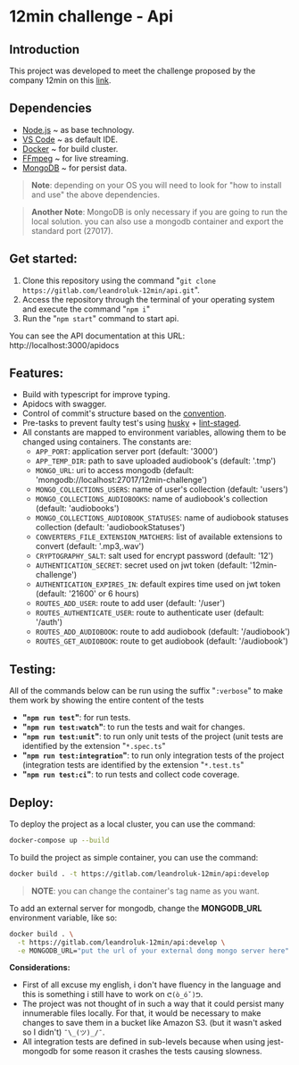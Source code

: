 # 12min challenge - Api

## Introduction

This project was developed to meet the challenge proposed by the company 12min on this [link](https://gist.github.com/chaosdude/6d0e92d11a391be7c7220011b726bceb).

## Dependencies

- [Node.js](https://nodejs.org/en/) ~ as base technology.
- [VS Code](https://code.visualstudio.com/download) ~ as default IDE.
- [Docker](https://docs.docker.com/get-docker/) ~ for build cluster.
- [FFmpeg](https://ffmpeg.org/download.html) ~ for live streaming.
- [MongoDB](https://www.mongodb.com/try/download/community) ~ for persist data.

> **Note**: depending on your OS you will need to look for "how to install and use" the above dependencies.

> **Another Note**: MongoDB is only necessary if you are going to run the local solution. you can also use a mongodb container and export the standard port (27017).

## Get started:

1. Clone this repository using the command "`git clone https://gitlab.com/leandroluk-12min/api.git`".
2. Access the repository through the terminal of your operating system and execute the command "`npm i`"
3. Run the "`npm start`" command to start api.

You can see the API documentation at this URL: http://localhost:3000/apidocs

## Features:

- Build with typescript for improve typing.
- Apidocs with swagger.
- Control of commit's structure based on the [convention](https://www.conventionalcommits.org/en/v1.0.0/).
- Pre-tasks to prevent faulty test's using [husky](https://typicode.github.io/husky/#/) + [lint-staged](https://github.com/okonet/lint-staged).
- All constants are mapped to environment variables, allowing them to be changed using containers. The constants are:
  - `APP_PORT`: application server port (default: '3000')
  - `APP_TEMP_DIR`: path to save uploaded audiobook's (default: '.tmp')
  - `MONGO_URL`: uri to access mongodb (default: 'mongodb://localhost:27017/12min-challenge')
  - `MONGO_COLLECTIONS_USERS`: name of user's collection (default: 'users')
  - `MONGO_COLLECTIONS_AUDIOBOOKS`: name of audiobook's collection (default: 'audiobooks')
  - `MONGO_COLLECTIONS_AUDIOBOOK_STATUSES`: name of audiobook statuses collection (default: 'audiobookStatuses')
  - `CONVERTERS_FILE_EXTENSION_MATCHERS`: list of available extensions to convert (default: '.mp3,.wav')
  - `CRYPTOGRAPHY_SALT`: salt used for encrypt password (default: '12')
  - `AUTHENTICATION_SECRET`: secret used on jwt token (default: '12min-challenge')
  - `AUTHENTICATION_EXPIRES_IN`: default expires time used on jwt token (default: '21600' or 6 hours)
  - `ROUTES_ADD_USER`: route to add user (default: '/user')
  - `ROUTES_AUTHENTICATE_USER`: route to authenticate user (default: '/auth')
  - `ROUTES_ADD_AUDIOBOOK`: route to add audiobook (default: '/audiobook') 
  - `ROUTES_GET_AUDIOBOOK`: route to get audiobook (default: '/audiobook')

## Testing:

All of the commands below can be run using the suffix "`:verbose`" to make them work by showing the entire content of the tests

- **"`npm run test`"**: for run tests.
- **"`npm run test:watch`"**: to run the tests and wait for changes.
- **"`npm run test:unit`"**: to run only unit tests of the project (unit tests are identified by the extension "`*.spec.ts`"
- **"`npm run test:integration`"**: to run only integration tests of the project (integration tests are identified by the extension "`*.test.ts`"
- **"`npm run test:ci`"**: to run tests and collect code coverage.

## Deploy:

To deploy the project as a local cluster, you can use the command:

```sh
docker-compose up --build
```

To build the project as simple container, you can use the command:

```sh
docker build . -t https://gitlab.com/leandroluk-12min/api:develop
```

> **NOTE**: you can change the container's tag name as you want. 

To add an external server for mongodb, change the **MONGODB_URL** environment variable, like so:

```sh
docker build . \
  -t https://gitlab.com/leandroluk-12min/api:develop \
  -e MONGODB_URL="put the url of your external dong mongo server here"
```

**Considerations:**

- First of all excuse my english, i don't have fluency in the language and this is something i still have to work on `ᕦ(ò_óˇ)ᕤ`.
- The project was not thought of in such a way that it could persist many innumerable files locally. For that, it would be necessary to make changes to save them in a bucket like Amazon S3. (but it wasn't asked so I didn't) `¯\_(ツ)_/¯`.
- All integration tests are defined in sub-levels because when using jest-mongodb for some reason it crashes the tests causing slowness.